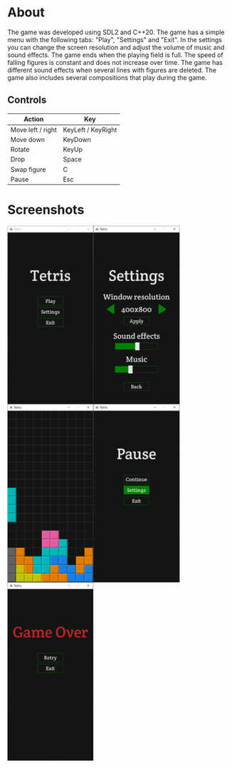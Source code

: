 # About
The game was developed using SDL2 and C++20.
The game has a simple menu with the following tabs: "Play", "Settings" and "Exit".
In the settings you can change the screen resolution and adjust the volume of music and sound effects.
The game ends when the playing field is full. The speed of falling figures is constant and does not increase over time. The game has different sound effects when several lines with figures are deleted. The game also includes several compositions that play during the game.

## Controls
<table>
    <thead>
      <tr>
        <th>Action</th>
        <th>Key</th>
      </tr>
    </thead>
    <tbody>
      <tr>
        <td>Move left / right</td>
        <td>KeyLeft / KeyRight</td>
      </tr>
      <tr>
        <td>Move down</td>
        <td>KeyDown</td>
      </tr>
      <tr>
        <td>Rotate</td>
        <td>KeyUp</td>
      </tr>
      <tr>
        <td>Drop</td>
        <td><span class="key">Space</span></td>
      </tr>
      <tr>
        <td>Swap figure</td>
        <td><span class="key">C</span></td>
      </tr>
      <tr>
        <td>Pause</td>
        <td><span class="key">Esc</span></td>
      </tr>
    </tbody>
  </table>

# Screenshots
<div style="display: flex; flex-wrap: wrap;">
  <img src="Resources/Screenshots/Menu.PNG" height="400" />
  <img src="Resources/Screenshots/Settings.PNG" height="400" />
  <img src="Resources/Screenshots/Gameplay.PNG" height="400" />
  <img src="Resources/Screenshots/Pause.PNG" height="400" />
  <img src="Resources/Screenshots/GameOver.PNG" height="400" />
</div>
